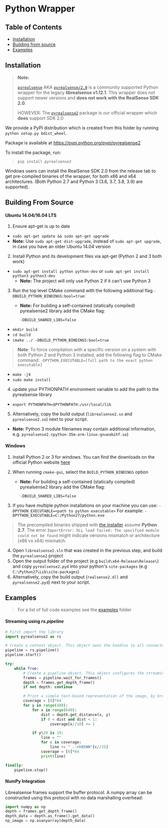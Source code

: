 # Python Wrapper

## Table of Contents
* [Installation](#installation)
* [Building from source](#building-from-source)
* [Examples](#examples)

## Installation

> **Note:**
>
>[`pyrealsense`](https://github.com/toinsson/pyrealsense) AKA [`pyrealsense/2.0`](https://pypi.python.org/pypi/pyrealsense/2.0) is a community supported Python wrapper for the legacy **librealsense v1.12.1**. This wrapper does not support newer versions and **does not work with the RealSense SDK 2.0**.
>
> HOWEVER: The [`pyrealsense2`](https://pypi.org/project/pyrealsense2/) package is our official wrapper which **does** support SDK 2.0

We provide a PyPI distribution which is created from this folder by running `python setup.py bdist_wheel`.

Package is available at https://pypi.python.org/pypi/pyrealsense2

To install the package, run:
> `pip install pyrealsense2`

Windows users can install the RealSense SDK 2.0 from the release tab to get pre-compiled binaries of the wrapper, for both x86 and x64 architectures. (Both Python 2.7 and Python 3 (3.6, 3.7, 3.8, 3.9) are supported).


## Building From Source

#### Ubuntu 14.04/16.04 LTS
1. Ensure apt-get is up to date
  * `sudo apt-get update && sudo apt-get upgrade`
  * **Note:** Use `sudo apt-get dist-upgrade`, instead of `sudo apt-get upgrade`, in case you have an older Ubuntu 14.04 version
2. Install Python and its development files via apt-get (Python 2 and 3 both work)
  * `sudo apt-get install python python-dev` or `sudo apt-get install python3 python3-dev`
      * **Note:** The project will only use Python 2 if it can't use Python 3
3. Run the top level CMake command with the following additional flag `-DBUILD_PYTHON_BINDINGS:bool=true`:

   * **Note:** For building a self-contained (statically compiled) pyrealsense2 library add the CMake flag:

      `-DBUILD_SHARED_LIBS=false`
  * `mkdir build`
  * `cd build`
  * `cmake ../ -DBUILD_PYTHON_BINDINGS:bool=true`
> **Note**: To force compilation with a specific version on a system with both Python 2 and Python 3 installed, add the following flag to CMake command:
`-DPYTHON_EXECUTABLE=[full path to the exact python executable]`
  * `make -j4`
  * `sudo make install`
4. update your PYTHONPATH environment variable to add the path to the pyrealsense library
  * `export PYTHONPATH=$PYTHONPATH:/usr/local/lib`
5. Alternatively, copy the build output (`librealsense2.so` and `pyrealsense2.so`) next to your script.
  * **Note:** Python 3 module filenames may contain additional information, e.g. `pyrealsense2.cpython-35m-arm-linux-gnueabihf.so`)



#### Windows
1. Install Python 2 or 3 for windows. You can find the downloads on the official Python website [here](https://www.python.org/downloads/windows/)

2. When running `cmake-gui`, select the `BUILD_PYTHON_BINDINGS` option

   * **Note:** For building a self-contained (statically compiled) pyrealsense2 library add the CMake flag:

      `-DBUILD_SHARED_LIBS=false`

3. If you have multiple python installations on your machine you can use: `-DPYTHON_EXECUTABLE=<path to python executable>`
  For example: `-DPYTHON_EXECUTABLE=C:/Python27/python.exe`
> The precompiled binaries shipped with [the installer](https://github.com/IntelRealSense/librealsense/releases) assume **Python 2.7**.
>The error `ImportError: DLL load failed: The specified module could not be found` might indicate versions mismatch or architecture (x86 vs x64) mismatch.

4. Open `librealsense2.sln` that was created in the previous step, and build the `pyrealsense2` project
5. Open the output folder of the project (e.g `build\x64-Release\Release\`) and copy `pyrealsense2.pyd` into your python's `site-packages` (e.g `C:\Python27\Lib\site-packages`)
6. Alternatively, copy the build output (`realsense2.dll` and `pyrealsense2.pyd`) next to your script.

## Examples

> For a list of full code examples see the [examples](./examples) folder

#### Streaming using _rs.pipeline_
```python
# First import the library
import pyrealsense2 as rs

# Create a context object. This object owns the handles to all connected realsense devices
pipeline = rs.pipeline()
pipeline.start()

try:
    while True:
        # Create a pipeline object. This object configures the streaming camera and owns it's handle
        frames = pipeline.wait_for_frames()
        depth = frames.get_depth_frame()
        if not depth: continue

        # Print a simple text-based representation of the image, by breaking it into 10x20 pixel regions and approximating the coverage of pixels within one meter
        coverage = [0]*64
        for y in range(480):
            for x in range(640):
                dist = depth.get_distance(x, y)
                if 0 < dist and dist < 1:
                    coverage[x//10] += 1

            if y%20 is 19:
                line = ""
                for c in coverage:
                    line += " .:nhBXWW"[c//25]
                coverage = [0]*64
                print(line)

finally:
    pipeline.stop()
```

#### NumPy Integration
Librealsense frames support the buffer protocol. A numpy array can be constructed using this protocol with no data marshalling overhead:
```python
import numpy as np
depth = frames.get_depth_frame()
depth_data = depth.as_frame().get_data()
np_image = np.asanyarray(depth_data)
```
